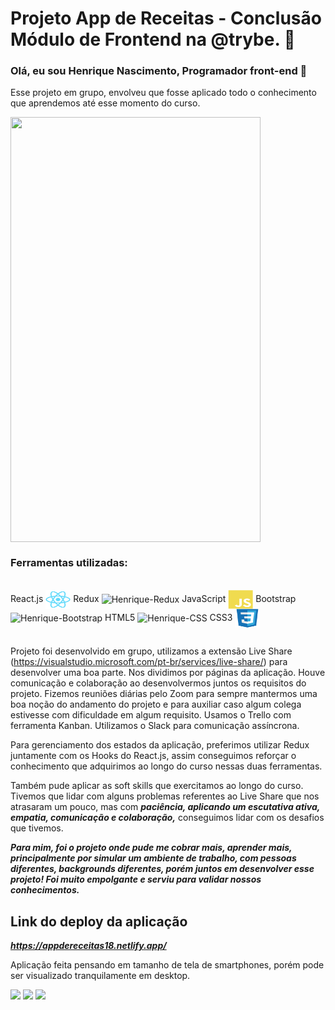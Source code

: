 # Projeto App de Receitas - Conclusão Módulo de Frontend na @trybe. 🙌
### Olá, eu sou Henrique Nascimento, Programador front-end 👋

Esse projeto em grupo, envolveu que fosse aplicado todo o conhecimento que aprendemos até esse momento do curso.

<img align="center" height="680" width="400" src="./src/images/app-vertical.gif"/>

### Ferramentas utilizadas:

<div style="display: inline_block"><br>
  React.js
  <img align="center" alt="Henrique-React" height="30" width="40" src="https://raw.githubusercontent.com/devicons/devicon/master/icons/react/react-original.svg">
  Redux
  <img align="center" alt="Henrique-Redux" height="30" width="40" src="https://cdn.jsdelivr.net/gh/devicons/devicon/icons/redux/redux-original.svg" />
  JavaScript
  <img align="center" alt="Henrique-Js" height="30" width="40" src="https://raw.githubusercontent.com/devicons/devicon/master/icons/javascript/javascript-plain.svg">
  Bootstrap
  <img align="center" alt="Henrique-Bootstrap" height="30" width="40" src="https://cdn.jsdelivr.net/gh/devicons/devicon/icons/bootstrap/bootstrap-original-wordmark.svg" />
  HTML5
  <img align="center" alt="Henrique-CSS" height="30" width="40" src="https://cdn.jsdelivr.net/gh/devicons/devicon/icons/html5/html5-original.svg" />
  CSS3
  <img align="center" alt="Henrique-CSS" height="30" width="40" src="https://raw.githubusercontent.com/devicons/devicon/master/icons/css3/css3-original.svg">
</div>

  
 ##
 
 Projeto foi desenvolvido em grupo, utilizamos a extensão Live Share (https://visualstudio.microsoft.com/pt-br/services/live-share/) para desenvolver uma boa parte.
 Nos dividimos por páginas da aplicação. Houve comunicação e colaboração ao desenvolvermos juntos os requisitos do projeto. Fizemos reuniões diárias pelo Zoom 
 para sempre mantermos uma boa noção do andamento do projeto e para auxiliar caso algum colega estivesse com dificuldade em algum requisito. Usamos o Trello com 
 ferramenta Kanban. Utilizamos o Slack para comunicação assíncrona.
 
 Para gerenciamento dos estados da aplicação, preferimos utilizar Redux juntamente com os Hooks do React.js, assim conseguimos reforçar o conhecimento que adquirimos 
 ao longo do curso nessas duas ferramentas.
 
 Também pude aplicar as soft skills que exercitamos ao longo do curso. Tivemos que lidar com alguns problemas referentes ao Live Share que nos atrasaram um pouco, mas
 com ___paciência, aplicando um escutativa ativa, empatia, comunicação e colaboração,___ conseguimos lidar com os desafios que tivemos.
 
 ___Para mim, foi o projeto onde pude me cobrar mais, aprender mais, principalmente por simular um ambiente de trabalho, com pessoas diferentes, backgrounds diferentes,
 porém juntos em desenvolver esse projeto! Foi muito empolgante e serviu para validar nossos conhecimentos.___
 
 ## Link do deploy da aplicação 
 ___https://appdereceitas18.netlify.app/___
 
 Aplicação feita pensando em tamanho de tela de smartphones, porém pode ser visualizado tranquilamente em desktop.
  
  <div> 
  <a href = "mailto:hsncorretor@gmail.com"><img src="https://img.shields.io/badge/-Gmail-%23333?style=for-the-badge&logo=gmail&logoColor=white" target="_blank"></a>
  <a href="https://www.linkedin.com/in/henriquen-dev/" target="_blank"><img src="https://img.shields.io/badge/-LinkedIn-%230077B5?style=for-the-badge&logo=linkedin&logoColor=white" target="_blank"></a>
    <a href="https://instagram.com/henrique.s.nasc" target="_blank"><img src="https://img.shields.io/badge/-Instagram-%23E4405F?style=for-the-badge&logo=instagram&logoColor=white" target="_blank"></a> 
</div>
